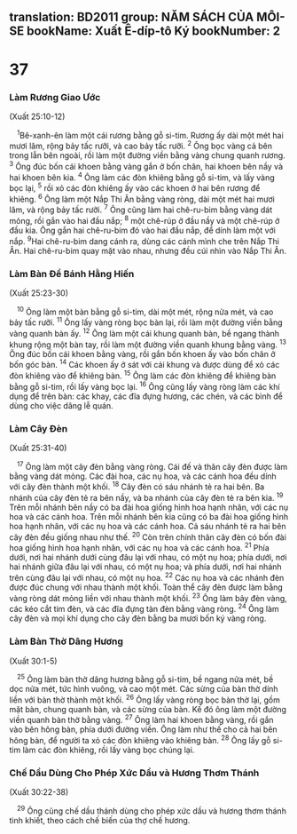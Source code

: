 translation: BD2011
group: NĂM SÁCH CỦA MÔI-SE
bookName: Xuất Ê-díp-tô Ký 
bookNumber: 2
-------

<div class="title"><h1>37</h1><h3>Làm Rương Giao Ước </h3><p>(Xuất 25:10-12)</p></div>
<span class="verse xu_37_1"> <sup>1</sup>Bê-xanh-ên làm một cái rương bằng gỗ si-tim. Rương ấy dài một mét hai mươi lăm, rộng bảy tấc rưỡi, và cao bảy tấc rưỡi. </span>
<span class="verse xu_37_2"><sup>2</sup> Ông bọc vàng cả bên trong lẫn bên ngoài, rồi làm một đường viền bằng vàng chung quanh rương. </span>
<span class="verse xu_37_3"><sup>3</sup> Ông đúc bốn cái khoen bằng vàng gắn ở bốn chân, hai khoen bên nầy và hai khoen bên kia. </span>
<span class="verse xu_37_4"><sup>4</sup> Ông làm các đòn khiêng bằng gỗ si-tim, và lấy vàng bọc lại, </span>
<span class="verse xu_37_5"><sup>5</sup> rồi xỏ các đòn khiêng ấy vào các khoen ở hai bên rương để khiêng. </span>
<span class="verse xu_37_6"><sup>6</sup> Ông làm một Nắp Thi Ân bằng vàng ròng, dài một mét hai mươi lăm, và rộng bảy tấc rưỡi. </span>
<span class="verse xu_37_7"><sup>7</sup> Ông cũng làm hai chê-ru-bim bằng vàng dát mỏng, rồi gắn vào hai đầu nắp; </span>
<span class="verse xu_37_8"><sup>8</sup> một chê-rúp ở đầu nầy và một chê-rúp ở đầu kia. Ông gắn hai chê-ru-bim đó vào hai đầu nắp, để dính làm một với nắp. </span>
<span class="verse xu_37_9"><sup>9</sup>Hai chê-ru-bim dang cánh ra, dùng các cánh mình che trên Nắp Thi Ân. Hai chê-ru-bim quay mặt vào nhau, nhưng đều cúi nhìn vào Nắp Thi Ân.<br/></span>
<div class="title"><h3>Làm Bàn Ðể Bánh Hằng Hiến</h3><p>(Xuất 25:23-30)</p></div>
<span class="verse xu_37_10"> <sup>10</sup> Ông làm một bàn bằng gỗ si-tim, dài một mét, rộng nửa mét, và cao bảy tấc rưỡi. </span>
<span class="verse xu_37_11"><sup>11</sup> Ông lấy vàng ròng bọc bàn lại, rồi làm một đường viền bằng vàng quanh bàn ấy. </span>
<span class="verse xu_37_12"><sup>12</sup> Ông làm một cái khung quanh bàn, bề ngang thành khung rộng một bàn tay, rồi làm một đường viền quanh khung bằng vàng. </span>
<span class="verse xu_37_13"><sup>13</sup> Ông đúc bốn cái khoen bằng vàng, rồi gắn bốn khoen ấy vào bốn chân ở bốn góc bàn. </span>
<span class="verse xu_37_14"><sup>14</sup> Các khoen ấy ở sát với cái khung và được dùng để xỏ các đòn khiêng vào để khiêng bàn. </span>
<span class="verse xu_37_15"><sup>15</sup> Ông làm các đòn khiêng để khiêng bàn bằng gỗ si-tim, rồi lấy vàng bọc lại. </span>
<span class="verse xu_37_16"><sup>16</sup> Ông cũng lấy vàng ròng làm các khí dụng để trên bàn: các khay, các đĩa đựng hương, các chén, và các bình để dùng cho việc dâng lễ quán.<br/></span>
<div class="title"><h3>Làm Cây Ðèn</h3><p>(Xuất 25:31-40)</p></div>
<span class="verse xu_37_17"> <sup>17</sup> Ông làm một cây đèn bằng vàng ròng. Cái đế và thân cây đèn được làm bằng vàng dát mỏng. Các đài hoa, các nụ hoa, và các cánh hoa đều dính với cây đèn thành một khối. </span>
<span class="verse xu_37_18"><sup>18</sup> Cây đèn có sáu nhánh tẻ ra hai bên. Ba nhánh của cây đèn tẻ ra bên nầy, và ba nhánh của cây đèn tẻ ra bên kia. </span>
<span class="verse xu_37_19"><sup>19</sup> Trên mỗi nhánh bên nầy có ba đài hoa giống hình hoa hạnh nhân, với các nụ hoa và các cánh hoa. Trên mỗi nhánh bên kia cũng có ba đài hoa giống hình hoa hạnh nhân, với các nụ hoa và các cánh hoa. Cả sáu nhánh tẻ ra hai bên cây đèn đều giống nhau như thế. </span>
<span class="verse xu_37_20"><sup>20</sup> Còn trên chính thân cây đèn có bốn đài hoa giống hình hoa hạnh nhân, với các nụ hoa và các cánh hoa. </span>
<span class="verse xu_37_21"><sup>21</sup> Phía dưới, nơi hai nhánh dưới cùng đâu lại với nhau, có một nụ hoa; phía dưới, nơi hai nhánh giữa đâu lại với nhau, có một nụ hoa; và phía dưới, nơi hai nhánh trên cùng đâu lại với nhau, có một nụ hoa. </span>
<span class="verse xu_37_22"><sup>22</sup> Các nụ hoa và các nhánh đèn được đúc chung với nhau thành một khối. Toàn thể cây đèn được làm bằng vàng ròng dát mỏng liền với nhau thành một khối. </span>
<span class="verse xu_37_23"><sup>23</sup> Ông làm bảy đèn vàng, các kéo cắt tim đèn, và các đĩa đựng tàn đèn bằng vàng ròng. </span>
<span class="verse xu_37_24"><sup>24</sup> Ông làm cây đèn và mọi khí dụng cho cây đèn bằng ba mươi bốn ký vàng ròng.<br/></span>
<div class="title"><h3>Làm Bàn Thờ Dâng Hương</h3><p>(Xuất 30:1-5)</p></div>
<span class="verse xu_37_25"> <sup>25</sup> Ông làm bàn thờ dâng hương bằng gỗ si-tim, bề ngang nửa mét, bề dọc nửa mét, tức hình vuông, và cao một mét. Các sừng của bàn thờ dính liền với bàn thờ thành một khối. </span>
<span class="verse xu_37_26"><sup>26</sup> Ông lấy vàng ròng bọc bàn thờ lại, gồm mặt bàn, chung quanh bàn, và các sừng của bàn. Kế đó ông làm một đường viền quanh bàn thờ bằng vàng. </span>
<span class="verse xu_37_27"><sup>27</sup> Ông làm hai khoen bằng vàng, rồi gắn vào bên hông bàn, phía dưới đường viền. Ông làm như thế cho cả hai bên hông bàn, để người ta xỏ các đòn khiêng vào khiêng bàn. </span>
<span class="verse xu_37_28"><sup>28</sup> Ông lấy gỗ si-tim làm các đòn khiêng, rồi lấy vàng bọc chúng lại.<br/></span>
<div class="title"><h3>Chế Dầu Dùng Cho Phép Xức Dầu và Hương Thơm Thánh</h3><p>(Xuất 30:22-38)</p></div>
<span class="verse xu_37_29"> <sup>29</sup> Ông cũng chế dầu thánh dùng cho phép xức dầu và hương thơm thánh tinh khiết, theo cách chế biến của thợ chế hương.<br/></span>
